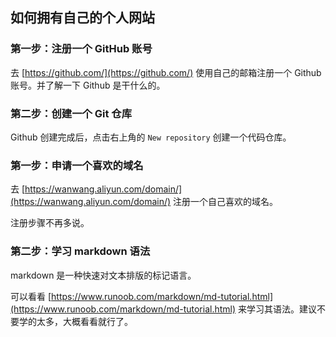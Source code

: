 ## 如何拥有自己的个人网站

### 第一步：注册一个 GitHub 账号

去 [https://github.com/](https://github.com/) 使用自己的邮箱注册一个 Github 账号。并了解一下 Github 是干什么的。

### 第二步：创建一个 Git 仓库

Github 创建完成后，点击右上角的 `New repository` 创建一个代码仓库。

### 第一步：申请一个喜欢的域名

去 [https://wanwang.aliyun.com/domain/](https://wanwang.aliyun.com/domain/) 注册一个自己喜欢的域名。

注册步骤不再多说。

### 第二步：学习 markdown 语法

markdown 是一种快速对文本排版的标记语言。

可以看看 [https://www.runoob.com/markdown/md-tutorial.html](https://www.runoob.com/markdown/md-tutorial.html) 来学习其语法。建议不要学的太多，大概看看就行了。

